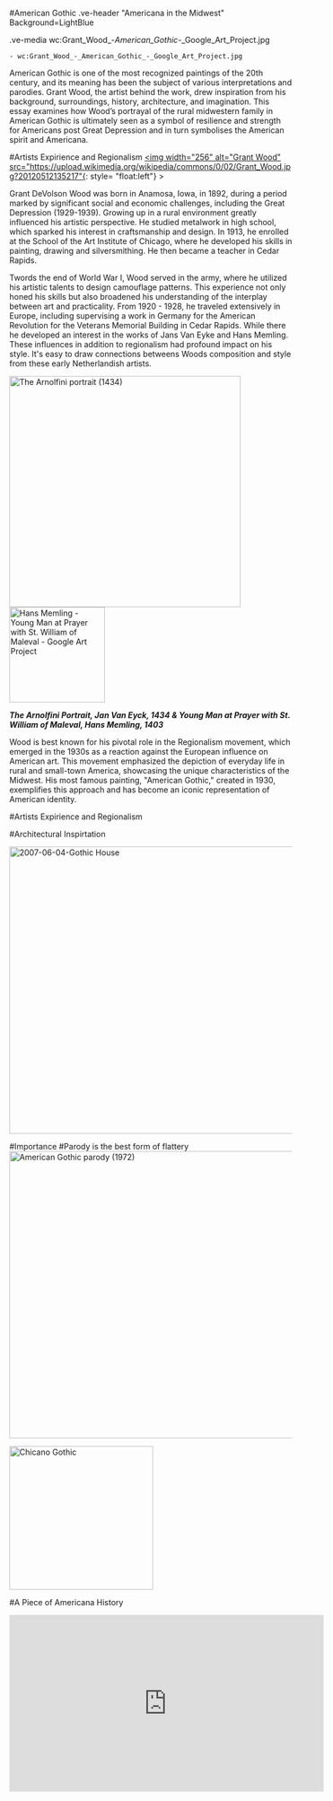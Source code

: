 #American Gothic
.ve-header "Americana in the Midwest" Background=LightBlue

.ve-media wc:Grant_Wood_-_American_Gothic_-_Google_Art_Project.jpg

    - wc:Grant_Wood_-_American_Gothic_-_Google_Art_Project.jpg

American Gothic is one of the most recognized paintings of the 20th century, and its meaning has been the subject of various interpretations and parodies. Grant Wood, the artist behind the work, drew inspiration from his background, surroundings, history, architecture, and imagination. This essay examines how Wood’s portrayal of the rural midwestern family in American Gothic is ultimately seen as a symbol of resilience and strength for Americans post Great Depression and in turn symbolises the American spirit and Americana.

#Artists Expirience and Regionalism
<a  title="Grant Wood
, Public domain, via Wikimedia Commons" href="https://commons.wikimedia.org/wiki/File:Grant_Wood.jpg"><img width="256" alt="Grant Wood" src="https://upload.wikimedia.org/wikipedia/commons/0/02/Grant_Wood.jpg?20120512135217"{: style= "float:left"} ></a> 

Grant DeVolson Wood was born in Anamosa, Iowa, in 1892, during a period marked by significant social and economic challenges, including the Great Depression (1929-1939). Growing up in a rural environment greatly influenced his artistic perspective. He studied metalwork in high school, which sparked his interest in craftsmanship and design. In 1913, he enrolled at the School of the Art Institute of Chicago, where he developed his skills in painting, drawing and silversmithing. He then became a teacher in Cedar Rapids. 

Twords the end of World War I, Wood served in the army, where he utilized his artistic talents to design camouflage patterns. This experience not only honed his skills but also broadened his understanding of the interplay between art and practicality. From 1920 - 1928, he traveled extensively in Europe, including supervising a work in Germany for the American Revolution for the Veterans Memorial Building in Cedar Rapids. While there he developed an interest in the works of Jans Van Eyke and Hans Memling. These influences in addition to regionalism had profound impact on his style. It's easy to draw connections betweens Woods composition and style from these early Netherlandish artists.

<a title="Jan van Eyck
, Public domain, via Wikimedia Commons" href="https://commons.wikimedia.org/wiki/File:The_Arnolfini_portrait_(1434).jpg"><img width="412 Left" alt="The Arnolfini portrait (1434)" src="https://upload.wikimedia.org/wikipedia/commons/thumb/5/53/The_Arnolfini_portrait_%281434%29.jpg/512px-The_Arnolfini_portrait_%281434%29.jpg?20220513223808"></a> <a title="Hans Memling
, Public domain, via Wikimedia Commons" href="https://commons.wikimedia.org/wiki/File:Hans_Memling_-_Young_Man_at_Prayer_with_St._William_of_Maleval_-_Google_Art_Project.jpg"><img width="170 right" alt="Hans Memling - Young Man at Prayer with St. William of Maleval - Google Art Project" src="https://upload.wikimedia.org/wikipedia/commons/thumb/5/50/Hans_Memling_-_Young_Man_at_Prayer_with_St._William_of_Maleval_-_Google_Art_Project.jpg/128px-Hans_Memling_-_Young_Man_at_Prayer_with_St._William_of_Maleval_-_Google_Art_Project.jpg?20131125220431"></a>

***The Arnolfini Portrait, Jan Van Eyck, 1434 & Young Man at Prayer with St. William of Maleval, Hans Memling, 1403***

Wood is best known for his pivotal role in the Regionalism movement, which emerged in the 1930s as a reaction against the European influence on American art. This movement emphasized the depiction of everyday life in rural and small-town America, showcasing the unique characteristics of the Midwest. His most famous painting, "American Gothic," created in 1930, exemplifies this approach and has become an iconic representation of American identity.

#Artists Expirience and Regionalism

#Architectural Inspirtation

<a title="Jehjoyce at en.wikipedia, Public domain, via Wikimedia Commons" href="https://commons.wikimedia.org/wiki/File:2007-06-04-Gothic_House.jpg"><img width="512" alt="2007-06-04-Gothic House" src="https://upload.wikimedia.org/wikipedia/commons/thumb/d/d9/2007-06-04-Gothic_House.jpg/512px-2007-06-04-Gothic_House.jpg?20080519190542"></a>


#Importance
#Parody is the best form of flattery
<a title="RCA Records, Public domain, via Wikimedia Commons" href="https://commons.wikimedia.org/wiki/File:American_Gothic_parody_(1972).png"><img width="512" alt="American Gothic parody (1972)" src="https://upload.wikimedia.org/wikipedia/commons/thumb/f/f7/American_Gothic_parody_%281972%29.png/512px-American_Gothic_parody_%281972%29.png?20130706190903"></a>

<a title="marco antonio torres, CC BY-SA 2.0 &lt;https://creativecommons.org/licenses/by-sa/2.0&gt;, via Wikimedia Commons" href="https://commons.wikimedia.org/wiki/File:Chicano_Gothic.jpg"><img width="256" alt="Chicano Gothic" src="https://upload.wikimedia.org/wikipedia/commons/6/6b/Chicano_Gothic.jpg?20200807022513"></a>

#A Piece of Americana History
 <iframe width="560" height="315" src="https://www.youtube.com/embed/Lf3ER5Ope_s?si=OXfep77kBDZsbGxd" title="YouTube video player" frameborder="0" allow="accelerometer; autoplay; clipboard-write; encrypted-media; gyroscope; picture-in-picture; web-share" referrerpolicy="strict-origin-when-cross-origin" allowfullscreen></iframe>